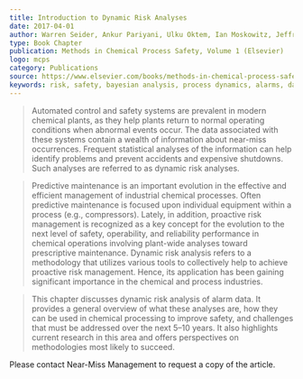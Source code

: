 ```yaml
---
title: Introduction to Dynamic Risk Analyses
date: 2017-04-01
author: Warren Seider, Ankur Pariyani, Ulku Oktem, Ian Moskowitz, Jeffrey Arbogast, and Masoud Soroush
type: Book Chapter
publication: Methods in Chemical Process Safety, Volume 1 (Elsevier)
logo: mcps
category: Publications
source: https://www.elsevier.com/books/methods-in-chemical-process-safety/unknown/978-0-12-811547-3
keywords: risk, safety, bayesian analysis, process dynamics, alarms, data compaction, steam-methane reforming
---
```


> Automated control and safety systems are prevalent in modern chemical plants, as they help plants return to normal operating conditions when abnormal events occur.  The data associated with these systems contain a wealth of information about near-miss occurrences.  Frequent statistical analyses of the information can help identify problems and prevent accidents and expensive shutdowns.  Such analyses are referred to as dynamic risk analyses.

> Predictive maintenance is an important evolution in the effective and efficient management of industrial chemical processes.  Often predictive maintenance is focused upon individual equipment within a process (e.g., compressors).  Lately, in addition, proactive risk management is recognized as a key concept for the evolution to the next level of safety, operability, and reliability performance in chemical operations involving plant-wide analyses toward prescriptive maintenance.  Dynamic risk analysis refers to a methodology that utilizes various tools to collectively help to achieve proactive risk management.  Hence, its application has been gaining significant importance in the chemical and process industries. 

> This chapter discusses dynamic risk analysis of alarm data.  It provides a general overview of what these analyses are, how they can be used in chemical processing to improve safety, and challenges that must be addressed over the next 5–10 years.  It also highlights current research in this area and offers perspectives on methodologies most likely to succeed.

Please contact Near-Miss Management to request a copy of the article.
